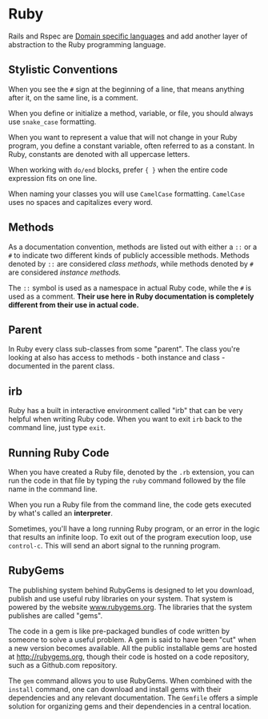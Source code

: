 # Ruby

Rails and Rspec are [Domain specific languages](https://en.wikipedia.org/wiki/Domain-specific_language) and add another layer of abstraction to the Ruby programming language.

## Stylistic Conventions

When you see the `#` sign at the beginning of a line, that means anything after it, on the same line, is a comment. 

When you define or initialize a method, variable, or file, you should always use `snake_case` formatting.

When you want to represent a value that will not change in your Ruby program, you define a constant variable, often referred to as a constant. In Ruby, constants are denoted with all uppercase letters.

When working with `do/end` blocks, prefer `{ }` when the entire code expression fits on one line.

When naming your classes you will use `CamelCase` formatting. `CamelCase` uses no spaces and capitalizes every word.

## Methods

As a documentation convention, methods are listed out with either a `::` or a `#` to indicate two different kinds of publicly accessible methods. Methods denoted by `::` are considered *class methods*, while methods denoted by `#` are considered *instance methods.*

The `::` symbol is used as a namespace in actual Ruby code, while the `#` is used as a comment. **Their use here in Ruby documentation is completely different from their use in actual code.**

## Parent

In Ruby every class sub-classes from some "parent". The class you're looking at also has access to methods - both instance and class - documented in the parent class.

## irb

Ruby has a built in interactive environment called "irb" that can be very helpful when writing Ruby code. When you want to exit `irb` back to the command line, just type `exit`.

## Running Ruby Code

When you have created a Ruby file, denoted by the `.rb` extension, you can run the code in that file by typing the `ruby` command followed by the file name in the command line.

When you run a Ruby file from the command line, the code gets executed by what's called an **interpreter**.

Sometimes, you'll have a long running Ruby program, or an error in the logic that results an infinite loop. To exit out of the program execution loop, use `control-c`. This will send an abort signal to the running program.

## RubyGems

The publishing system behind RubyGems is designed to let you download, publish and use useful ruby libraries on your system. That system is powered by the website www.rubygems.org. The libraries that the system publishes are called "gems". 

The code in a gem is like pre-packaged bundles of code written by someone to solve a useful problem. A gem is said to have been "cut" when a new version becomes available. All the public installable gems are hosted at http://rubygems.org, though their code is hosted on a code repository, such as a Github.com repository.

The `gem` command allows you to use RubyGems. When combined with the `install` command, one can download and install gems with their dependencies and any relevant documentation. The `Gemfile` offers a simple solution for organizing gems and their dependencies in a central location.